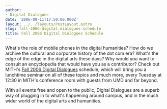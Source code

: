 ```yaml
---
author:
- Digital Dialogues
date: '2006-09-11T17:50:00.000Z'
layout: ../../layouts/PostLayout.astro
slug: fall-2006-digital-dialogues-schedule
title: Fall 2006 Digital Dialogues Schedule
---
```


What's the role of mobile phones in the digital humanities? How do we archive the cultural and corporate history of the dot com era? What's the edge of the edge in the digital arts these days? Why would you want to consult an encyclopedia that would have you as a contributor? Check out MITH's [Fall 2006 Digital Dialogues](http://web.archive.org/web/20100608224354/http://www.mith2.umd.edu/programs/mith_speakers_fall_2006.pdf) schedule, which will bring you a lunchtime seminar on all of these topics and much more, every Tuesday at 12:30 in MITH's conference room with guests from UMD and far beyond.

With all events free and open to the public, Digital Dialogues are a superb way of plugging in to what's happening around campus, and in the much wider world of the digital arts and humanities.